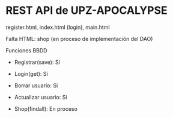 # REST API de UPZ-APOCALYPSE

register.html, index.html (login), main.html

Falta HTML: shop (en proceso de implementación del DAO)

Funciones BBDD

-	Registrar(save): Sí

-	Login(get): Sí

-	Borrar usuario: Si

-	Actualizar usuario: Si

-   Shop(findall): En proceso



